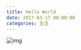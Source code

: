 ```yaml
---
title: Hello World
date: 2017-03-17 08:08:08
categories: 生活 
---
```


![img](http://omztd055g.bkt.clouddn.com/image/scene/er.jpg)

<!--more-->

